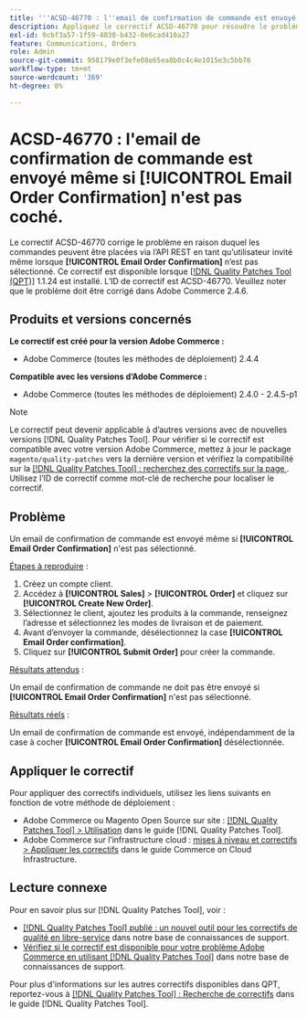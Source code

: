 ```yaml
---
title: '''ACSD-46770 : l''email de confirmation de commande est envoyé même si [!UICONTROL Email Order Confirmation] n''est pas coché'''
description: Appliquez le correctif ACSD-46770 pour résoudre le problème Adobe Commerce en raison duquel les emails de confirmation de commande sont envoyés même si [!UICONTROL Email Order Confirmation] n’est pas sélectionné.
exl-id: 9cbf3a57-1f59-4030-b432-0e6cad410a27
feature: Communications, Orders
role: Admin
source-git-commit: 958179e0f3efe08e65ea8b0c4c4e1015e3c5bb76
workflow-type: tm+mt
source-wordcount: '369'
ht-degree: 0%

---
```


# ACSD-46770 : l&#39;email de confirmation de commande est envoyé même si **[!UICONTROL Email Order Confirmation]** n&#39;est pas coché.

Le correctif ACSD-46770 corrige le problème en raison duquel les commandes peuvent être placées via l’API REST en tant qu’utilisateur invité même lorsque **[!UICONTROL Email Order Confirmation]** n’est pas sélectionné. Ce correctif est disponible lorsque [[!DNL Quality Patches Tool (QPT)]](/help/announcements/adobe-commerce-announcements/magento-quality-patches-released-new-tool-to-self-serve-quality-patches.md) 1.1.24 est installé. L’ID de correctif est ACSD-46770. Veuillez noter que le problème doit être corrigé dans Adobe Commerce 2.4.6.

## Produits et versions concernés

**Le correctif est créé pour la version Adobe Commerce :**

* Adobe Commerce (toutes les méthodes de déploiement) 2.4.4

**Compatible avec les versions d’Adobe Commerce :**

* Adobe Commerce (toutes les méthodes de déploiement) 2.4.0 - 2.4.5-p1

>[!NOTE]
>
>Le correctif peut devenir applicable à d’autres versions avec de nouvelles versions [!DNL Quality Patches Tool]. Pour vérifier si le correctif est compatible avec votre version Adobe Commerce, mettez à jour le package `magento/quality-patches` vers la dernière version et vérifiez la compatibilité sur la [[!DNL Quality Patches Tool] : recherchez des correctifs sur la page ](https://experienceleague.adobe.com/tools/commerce-quality-patches/index.html). Utilisez l’ID de correctif comme mot-clé de recherche pour localiser le correctif.

## Problème

Un email de confirmation de commande est envoyé même si **[!UICONTROL Email Order Confirmation]** n&#39;est pas sélectionné.

<u>Étapes à reproduire</u> :

1. Créez un compte client.
1. Accédez à **[!UICONTROL Sales]** > **[!UICONTROL Order]** et cliquez sur **[!UICONTROL Create New Order]**.
1. Sélectionnez le client, ajoutez les produits à la commande, renseignez l’adresse et sélectionnez les modes de livraison et de paiement.
1. Avant d’envoyer la commande, désélectionnez la case **[!UICONTROL Email Order confirmation]**.
1. Cliquez sur **[!UICONTROL Submit Order]** pour créer la commande.

<u>Résultats attendus</u> :

Un email de confirmation de commande ne doit pas être envoyé si **[!UICONTROL Email Order Confirmation]** n&#39;est pas sélectionné.

<u>Résultats réels</u> :

Un email de confirmation de commande est envoyé, indépendamment de la case à cocher **[!UICONTROL Email Order Confirmation]** désélectionnée.

## Appliquer le correctif

Pour appliquer des correctifs individuels, utilisez les liens suivants en fonction de votre méthode de déploiement :

* Adobe Commerce ou Magento Open Source sur site : [[!DNL Quality Patches Tool] > Utilisation](https://experienceleague.adobe.com/docs/commerce-operations/tools/quality-patches-tool/usage.html) dans le guide [!DNL Quality Patches Tool].
* Adobe Commerce sur l’infrastructure cloud : [mises à niveau et correctifs > Appliquer les correctifs](https://experienceleague.adobe.com/docs/commerce-cloud-service/user-guide/develop/upgrade/apply-patches.html) dans le guide Commerce on Cloud Infrastructure.

## Lecture connexe

Pour en savoir plus sur [!DNL Quality Patches Tool], voir :

* [[!DNL Quality Patches Tool] publié : un nouvel outil pour les correctifs de qualité en libre-service](/help/announcements/adobe-commerce-announcements/magento-quality-patches-released-new-tool-to-self-serve-quality-patches.md) dans notre base de connaissances de support.
* [Vérifiez si le correctif est disponible pour votre problème Adobe Commerce en utilisant  [!DNL Quality Patches Tool]](/help/support-tools/patches-available-in-qpt-tool/check-patch-for-magento-issue-with-magento-quality-patches.md) dans notre base de connaissances de support.

Pour plus d&#39;informations sur les autres correctifs disponibles dans QPT, reportez-vous à [[!DNL Quality Patches Tool] : Recherche de correctifs](https://experienceleague.adobe.com/tools/commerce-quality-patches/index.html) dans le guide [!DNL Quality Patches Tool].
